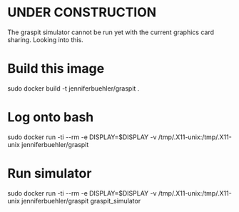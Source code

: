 # UNDER CONSTRUCTION

The graspit simulator cannot be run yet with the current graphics card sharing.
Looking into this.

# Build this image

sudo docker build -t jenniferbuehler/graspit .

# Log onto bash

sudo docker run -ti --rm -e DISPLAY=$DISPLAY -v /tmp/.X11-unix:/tmp/.X11-unix jenniferbuehler/graspit

# Run simulator

sudo docker run -ti --rm -e DISPLAY=$DISPLAY -v /tmp/.X11-unix:/tmp/.X11-unix jenniferbuehler/graspit graspit_simulator


